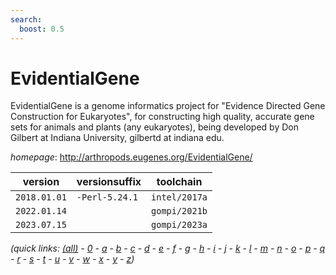 ```yaml
---
search:
  boost: 0.5
---
```

# EvidentialGene

EvidentialGene is a genome informatics project for  "Evidence Directed Gene Construction for Eukaryotes",  for constructing high quality, accurate gene sets for  animals and plants (any eukaryotes), being developed by  Don Gilbert at Indiana University, gilbertd at indiana edu.

*homepage*: <http://arthropods.eugenes.org/EvidentialGene/>

version | versionsuffix | toolchain
--------|---------------|----------
``2018.01.01`` | ``-Perl-5.24.1`` | ``intel/2017a``
``2022.01.14`` |  | ``gompi/2021b``
``2023.07.15`` |  | ``gompi/2023a``


*(quick links: [(all)](../index.md) - [0](../0/index.md) - [a](../a/index.md) - [b](../b/index.md) - [c](../c/index.md) - [d](../d/index.md) - [e](../e/index.md) - [f](../f/index.md) - [g](../g/index.md) - [h](../h/index.md) - [i](../i/index.md) - [j](../j/index.md) - [k](../k/index.md) - [l](../l/index.md) - [m](../m/index.md) - [n](../n/index.md) - [o](../o/index.md) - [p](../p/index.md) - [q](../q/index.md) - [r](../r/index.md) - [s](../s/index.md) - [t](../t/index.md) - [u](../u/index.md) - [v](../v/index.md) - [w](../w/index.md) - [x](../x/index.md) - [y](../y/index.md) - [z](../z/index.md))*

